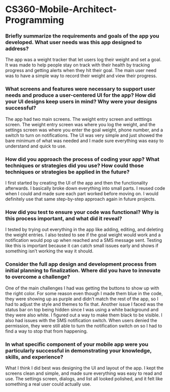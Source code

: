# CS360-Mobile-Architect-Programming

### Briefly summarize the requirements and goals of the app you developed. What user needs was this app designed to address?
The app was a weight tracker that let users log their weight and set a goal. It was made to help people stay on track with their health by tracking progress and getting alerts when they hit their goal. The main user need was to have a simple way to record their weight and view their progress.

### What screens and features were necessary to support user needs and produce a user-centered UI for the app? How did your UI designs keep users in mind? Why were your designs successful?
The app had two main screens. The weight entry screen and setttings screen. The weight entry screen was where you log the weight, and the settings screen was where you enter the goal weight, phone number, and a switch to turn on notifications. The UI was very simple and just showed the bare minimum of what was needed and I made sure everything was easy to understand and quick to use.

### How did you approach the process of coding your app? What techniques or strategies did you use? How could those techniques or strategies be applied in the future?
I first started by creating the UI of the app and then the functionality afterwards. I basically broke down everything into small parts. I reused code when I could and made sure each part worked before moving on. I would definitely use that same step-by-step approach again in future projects.

### How did you test to ensure your code was functional? Why is this process important, and what did it reveal?
I tested by trying out everything in the app like adding, editing, and deleting the weight entries. I also tested to see if the goal weight would work and a notification would pop up when reached and a SMS message sent. Testing like this is important because it can catch small issues early and shows if something isn’t working the way it should.

### Consider the full app design and development process from initial planning to finalization. Where did you have to innovate to overcome a challenge?
One of the main challenges I had was getting the buttons to show up with the right color. For some reason even though I made them blue in the code, they were showing up as purple and didn’t match the rest of the app, so I had to adjust the style and themes to fix that. Another issue I faced was the status bar on top being hidden since I was using a white background and they were also white. I figured out a way to make them black to be visible. I also had issues with the SMS notification switch. When users denied the permission, they were still able to turn the notification switch on so I had to find a way to stop that from happening. 

### In what specific component of your mobile app were you particularly successful in demonstrating your knowledge, skills, and experience?
What I think I did best was designing the UI and layout of the app. I kept the screens clean and simple, and made sure everything was easy to read and use. The settings screen, dialogs, and list all looked polished, and it felt like something a real user could actually use. 
